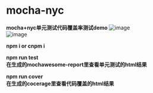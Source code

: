 # mocha-nyc
**mocha+nyc单元测试代码覆盖率测试demo**
![image](https://github.com/guozhikun/mocha-nyc/blob/master/image/cordCover.png)  
![image](https://github.com/guozhikun/mocha-nyc/blob/master/image/test.png)  
      
**npm i or cnpm i**
  
**npm run test**  
**在生成的mochawesome-report里查看单元测试的html结果**  
  
**npm run cover**  
**在生成的cocerage里查看代码覆盖的html结果**
  
 

 